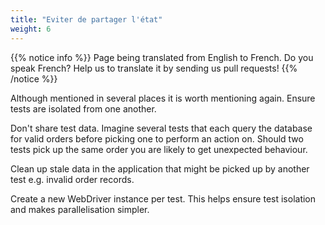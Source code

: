 ```yaml
---
title: "Eviter de partager l'état"
weight: 6
---
```


{{% notice info %}}
<i class="fas fa-language"></i> Page being translated from 
English to French. Do you speak French? Help us to translate
it by sending us pull requests!
{{% /notice %}}

Although mentioned in several places it is worth mentioning again. Ensure 
tests are isolated from one another.

Don't share test data. Imagine several tests that each query the database 
for valid orders before picking one to perform an action on. Should two tests
pick up the same order you are likely to get unexpected behaviour.

Clean up stale data in the application that might be picked up by another 
test e.g. invalid order records.

Create a new WebDriver instance per test. This helps ensure test isolation
and makes parallelisation simpler.
